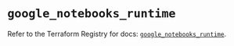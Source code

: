 # `google_notebooks_runtime`

Refer to the Terraform Registry for docs: [`google_notebooks_runtime`](https://registry.terraform.io/providers/hashicorp/google-beta/5.26.0/docs/resources/google_notebooks_runtime).
